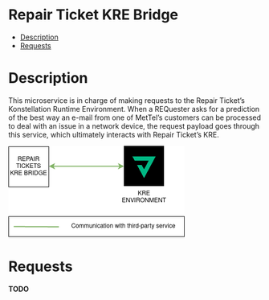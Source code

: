 # Repair Ticket KRE Bridge
* [Description](#description)
* [Requests](#requests)
 
# Description
This microservice is in charge of making requests to the Repair Ticket’s Konstellation Runtime Environment.
When a REQuester asks for a prediction of the best way an e-mail from one of MetTel’s customers can be processed to deal with an issue in a network device, the request payload goes through this service, which ultimately interacts with Repair Ticket’s KRE.

![IMAGE: repair-tickets-kre-bridge_microservice_relationships](/docs/img/system_overview/capabilities/repair-tickets-kre-bridge_microservice_relationships.png)

# Requests

__TODO__
